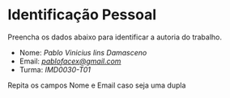 # Identificação Pessoal

Preencha os dados abaixo para identificar a autoria do trabalho.

- Nome: *Pablo Vinicius lins Damasceno*
- Email: *pablofacex@gmail.com*
- Turma: *IMD0030-T01*

Repita os campos Nome e Email caso seja uma dupla
